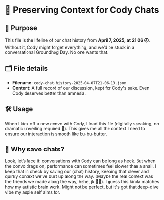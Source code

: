 # 📝 Preserving Context for Cody Chats

## 🎯 Purpose
This file is the lifeline of our chat history from **April 7, 2025, at 21:06 🕘**. 
Without it, Cody might forget everything, and we’d be stuck in a conversational Groundhog Day. 
No one wants that.

## 🗂️ File details
- **Filename**: `cody-chat-history-2025-04-07T21-06-13.json`
- **Content**: A full record of our discussion, kept for Cody's sake. Even Cody deserves better than amnesia.

## 🛠️ Usage
When I kick off a new convo with Cody, I load this file (digitally speaking, no dramatic unveiling required 🦸). 
This gives me all the context I need to ensure our interaction is smooth like bu-bu-butter.

## 🤔 Why save chats?
Look, let’s face it: conversations with Cody can be long as heck. 
But when the convo drags on, performance can sometimes feel slower than a snail. 
I keep that in check by saving our (chat) history, keeping that clever and quirky context we’ve built up along the way. 
(Maybe the real context was the friends we made along the way, hehe, jk 🤝✨).
I guess this kinda matches how my autistic brain work. 
Might not be perfect, but it's got that deep-dive vibe my aspie self aims for.
